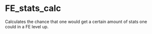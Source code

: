 # FE_stats_calc
Calculates the chance that one would get a certain amount of stats one could in a FE level up.
